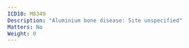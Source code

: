 ```yaml
---
ICD10: M8349
Description: "Aluminium bone disease: Site unspecified"
Matters: No
Weight: 0
---
```


